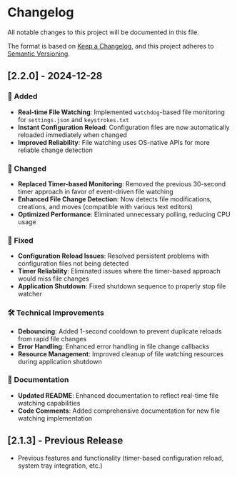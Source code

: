 # Changelog

All notable changes to this project will be documented in this file.

The format is based on [Keep a Changelog](https://keepachangelog.com/en/1.0.0/),
and this project adheres to [Semantic Versioning](https://semver.org/spec/v2.0.0.html).

## [2.2.0] - 2024-12-28

### 🚀 Added
- **Real-time File Watching**: Implemented `watchdog`-based file monitoring for `settings.json` and `keystrokes.txt`
- **Instant Configuration Reload**: Configuration files are now automatically reloaded immediately when changed
- **Improved Reliability**: File watching uses OS-native APIs for more reliable change detection

### 🔧 Changed
- **Replaced Timer-based Monitoring**: Removed the previous 30-second timer approach in favor of event-driven file watching
- **Enhanced File Change Detection**: Now detects file modifications, creations, and moves (compatible with various text editors)
- **Optimized Performance**: Eliminated unnecessary polling, reducing CPU usage

### 🐛 Fixed
- **Configuration Reload Issues**: Resolved persistent problems with configuration files not being detected
- **Timer Reliability**: Eliminated issues where the timer-based approach would miss file changes
- **Application Shutdown**: Fixed shutdown sequence to properly stop file watcher

### 🛠️ Technical Improvements
- **Debouncing**: Added 1-second cooldown to prevent duplicate reloads from rapid file changes
- **Error Handling**: Enhanced error handling in file change callbacks
- **Resource Management**: Improved cleanup of file watching resources during application shutdown

### 📝 Documentation
- **Updated README**: Enhanced documentation to reflect real-time file watching capabilities
- **Code Comments**: Added comprehensive documentation for new file watching implementation

## [2.1.3] - Previous Release
- Previous features and functionality (timer-based configuration reload, system tray integration, etc.) 